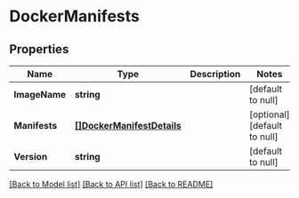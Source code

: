 # DockerManifests

## Properties
Name | Type | Description | Notes
------------ | ------------- | ------------- | -------------
**ImageName** | **string** |  | [default to null]
**Manifests** | [**[]DockerManifestDetails**](DockerManifestDetails.md) |  | [optional] [default to null]
**Version** | **string** |  | [default to null]

[[Back to Model list]](../README.md#documentation-for-models) [[Back to API list]](../README.md#documentation-for-api-endpoints) [[Back to README]](../README.md)

